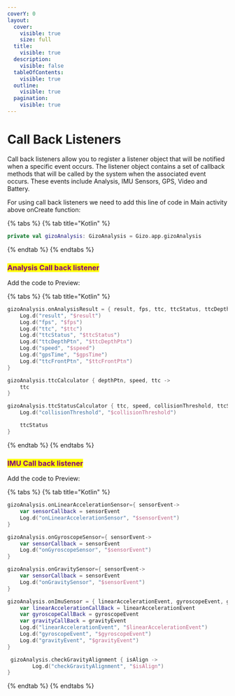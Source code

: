 ```yaml
---
coverY: 0
layout:
  cover:
    visible: true
    size: full
  title:
    visible: true
  description:
    visible: false
  tableOfContents:
    visible: true
  outline:
    visible: true
  pagination:
    visible: true
---
```


# Call Back Listeners

Call back listeners allow you to register a listener object that will be notified when a specific event occurs. The listener object contains a set of callback methods that will be called by the system when the associated event occurs. These events include Analysis, IMU Sensors, GPS, Video and Battery.

For using call back listeners we need to add this line of code in Main activity above onCreate function:

{% tabs %}
{% tab title="Kotlin" %}
```kotlin
private val gizoAnalysis: GizoAnalysis = Gizo.app.gizoAnalysis
```
{% endtab %}
{% endtabs %}

### <mark style="color:purple;">Analysis Call back listener</mark>

Add the code to Preview:

{% tabs %}
{% tab title="Kotlin" %}
```kotlin
gizoAnalysis.onAnalysisResult = { result, fps, ttc, ttcStatus, ttcDepthPtn, speed, gpsTime, ttcFrontPtn ->
    Log.d("result", "$result")
    Log.d("fps", "$fps")
    Log.d("ttc", "$ttc")
    Log.d("ttcStatus", "$ttcStatus")
    Log.d("ttcDepthPtn", "$ttcDepthPtn")
    Log.d("speed", "$speed")
    Log.d("gpsTime", "$gpsTime")
    Log.d("ttcFrontPtn", "$ttcFrontPtn")
}

gizoAnalysis.ttcCalculator { depthPtn, speed, ttc ->
    ttc
}

gizoAnalysis.ttcStatusCalculator { ttc, speed, collisionThreshold, ttcStatus ->
    Log.d("collisionThreshold", "$collisionThreshold")

    ttcStatus
}
```
{% endtab %}
{% endtabs %}



### <mark style="color:purple;">IMU Call back listener</mark>

Add the code to Preview:

{% tabs %}
{% tab title="Kotlin" %}
```kotlin
gizoAnalysis.onLinearAccelerationSensor={ sensorEvent->
    var sensorCallback = sensorEvent
    Log.d("onLinearAccelerationSensor", "$sensorEvent")
}

gizoAnalysis.onGyroscopeSensor={ sensorEvent->
    var sensorCallback = sensorEvent
    Log.d("onGyroscopeSensor", "$sensorEvent")
}

gizoAnalysis.onGravitySensor={ sensorEvent->
    var sensorCallback = sensorEvent
    Log.d("onGravitySensor", "$sensorEvent")
}

gizoAnalysis.onImuSensor = { linearAccelerationEvent, gyroscopeEvent, gravityEvent ->
    var linearAccelerationCallBack = linearAccelerationEvent
    var gyroscopeCallBack = gyroscopeEvent
    var gravityCallBack = gravityEvent
    Log.d("linearAccelerationEvent", "$linearAccelerationEvent")
    Log.d("gyroscopeEvent", "$gyroscopeEvent")
    Log.d("gravityEvent", "$gravityEvent")
}

 gizoAnalysis.checkGravityAlignment { isAlign ->
        Log.d("checkGravityAlignment", "$isAlign")
}
```
{% endtab %}
{% endtabs %}
